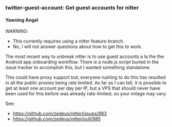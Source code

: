 ### twitter-guest-account: Get guest accounts for nitter
#### Yawning Angel <yawning at schwanenlied dot me>

WARNING:
- This currently requires using a nitter feature-branch.
- No, I will not answer questions about how to get this to work.

The most recent way to unbreak nitter is to use guest accounts a la the
the Android app onboarding workflow.  There is a node.js script buried
in the issue tracker to accomplish this, but I wanted something standalone.

This could have proxy support but, everyone rushing to do this has resulted
in all the public proxies being rate limited.  As far as I can tell, it
is possible to get at least one account per day per IP, but a VPS that
should never have been used for this before was already rate-limited,
so your milage may vary.

See:
- https://github.com/zedeus/nitter/issues/983
- https://github.com/zedeus/nitter/pull/985